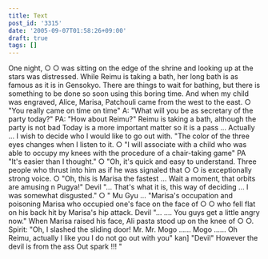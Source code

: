 ```yaml
---
title: Text
post_id: '3315'
date: '2005-09-07T01:58:26+09:00'
draft: true
tags: []
---
```


One night, ○ ○ was sitting on the edge of the shrine and looking up at the stars was distressed. While Reimu is taking a bath, her long bath is as famous as it is in Gensokyo. There are things to wait for bathing, but there is something to be done so soon using this boring time. And when my child was engraved, Alice, Marisa, Patchouli came from the west to the east. ○ "You really came on time on time" A: "What will you be as secretary of the party today?" PA: "How about Reimu?" Reimu is taking a bath, although the party is not bad Today is a more important matter so it is a pass ... Actually ... I wish to decide who I would like to go out with. "The color of the three eyes changes when I listen to it. ○ "I will associate with a child who was able to occupy my knees with the procedure of a chair-taking game" PA "It's easier than I thought." ○ "Oh, it's quick and easy to understand. Three people who thrust into him as if he was signaled that ○ ○ is exceptionally strong voice. ○ "Oh, this is Marisa the fastest ... Wait a moment, that orbits are amusing n Pugya!" Devil "... That's what it is, this way of deciding ... I was somewhat disgusted." ○ " Mu Gyu ... "Marisa's occupation and poisoning Marisa who occupied one's face on the face of ○ ○ who fell flat on his back hit by Marisa's hip attack. Devil "... .... You guys get a little angry now." When Marisa raised his face, Ali pasta stood up on the knee of ○ ○. Spirit: "Oh, I slashed the sliding door! Mr. Mr. Mogo ...... Mogo ...... Oh Reimu, actually I like you I do not go out with you" kan\] "Devil" However the devil is from the ass Out spark !!! "
